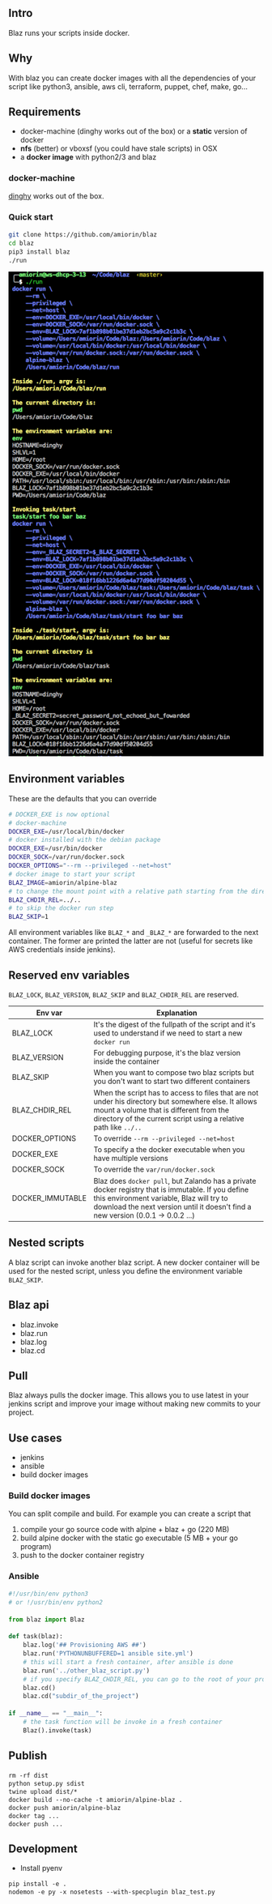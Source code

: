 ## Intro
Blaz runs your scripts inside docker.

## Why
With blaz you can create docker images with all the dependencies of your script like python3, ansible, aws cli, terraform, puppet, chef, make, go...

## Requirements
* docker-machine (dinghy works out of the box) or a **static** version of docker
* **nfs** (better) or vboxsf (you could have stale scripts) in OSX
* a **docker image** with python2/3 and blaz

### docker-machine
[dinghy](https://github.com/codekitchen/dinghy) works out of the box.

### Quick start
```sh
git clone https://github.com/amiorin/blaz
cd blaz
pip3 install blaz
./run
```
![screenshot](https://raw.githubusercontent.com/amiorin/blaz/master/blaz.png)

## Environment variables
These are the defaults that you can override
```sh
# DOCKER_EXE is now optional
# docker-machine
DOCKER_EXE=/usr/local/bin/docker
# docker installed with the debian package
DOCKER_EXE=/usr/bin/docker
DOCKER_SOCK=/var/run/docker.sock
DOCKER_OPTIONS="--rm --privileged --net=host"
# docker image to start your script
BLAZ_IMAGE=amiorin/alpine-blaz
# to change the mount point with a relative path starting from the directory containing the script
BLAZ_CHDIR_REL=../..
# to skip the docker run step
BLAZ_SKIP=1
```

All environment variables like ``BLAZ_*`` and ``_BLAZ_*`` are forwarded to the next container. The former are printed the latter are not (useful for secrets like AWS credentials inside jenkins).

## Reserved env variables
``BLAZ_LOCK``, ``BLAZ_VERSION``, ``BLAZ_SKIP`` and ``BLAZ_CHDIR_REL`` are reserved.

Env var | Explanation
---|---
BLAZ_LOCK | It's the digest of the fullpath of the script and it's used to understand if we need to start a new ``docker run``
BLAZ_VERSION | For debugging purpose, it's the blaz version inside the container
BLAZ_SKIP | When you want to compose two blaz scripts but you don't want to start two different containers
BLAZ_CHDIR_REL | When the script has to access to files that are not under his directory but somewhere else. It allows mount a volume that is different from the directory of the current script using a relative path like ``../..``
DOCKER_OPTIONS | To override ``--rm --privileged --net=host``
DOCKER_EXE | To specify a the docker executable when you have multiple versions
DOCKER_SOCK | To override the ``var/run/docker.sock``
DOCKER_IMMUTABLE | Blaz does ``docker pull``, but Zalando has a private docker registry that is immutable. If you define this environment variable, Blaz will try to download the next version until it doesn't find a new version (0.0.1 -> 0.0.2 ...)

## Nested scripts
A blaz script can invoke another blaz script. A new docker container will be used for the nested script, unless you define the environment variable ``BLAZ_SKIP``.

## Blaz api
* blaz.invoke
* blaz.run
* blaz.log
* blaz.cd

## Pull
Blaz always pulls the docker image. This allows you to use latest in your jenkins script and improve your image without making new commits to your project.

## Use cases
* jenkins
* ansible
* build docker images

### Build docker images
You can split compile and build. For example you can create a script that

1. compile your go source code with alpine + blaz + go (220 MB)
2. build alpine docker with the static go executable (5 MB + your go program)
3. push to the docker container registry

### Ansible
```python
#!/usr/bin/env python3
# or !/usr/bin/env python2

from blaz import Blaz

def task(blaz):
    blaz.log('## Provisioning AWS ##')
    blaz.run('PYTHONUNBUFFERED=1 ansible site.yml')
    # this will start a fresh container, after ansible is done
    blaz.run('../other_blaz_script.py')
    # if you specify BLAZ_CHDIR_REL, you can go to the root of your project or a subdir of the root
    blaz.cd()
    blaz.cd("subdir_of_the_project")

if __name__ == "__main__":
    # the task function will be invoke in a fresh container
    Blaz().invoke(task)
```

## Publish

```
rm -rf dist
python setup.py sdist
twine upload dist/*
docker build --no-cache -t amiorin/alpine-blaz .
docker push amiorin/alpine-blaz
docker tag ...
docker push ...
```

## Development
* Install pyenv

```
pip install -e .
nodemon -e py -x nosetests --with-specplugin blaz_test.py
```
